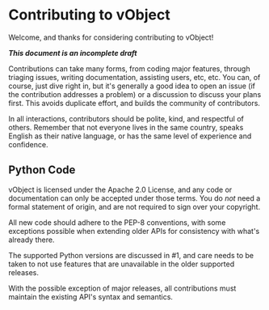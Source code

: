Contributing to vObject
=======================

Welcome, and thanks for considering contributing to vObject!

**_This document is an incomplete draft_**

Contributions can take many forms, from coding major features, through
triaging issues, writing documentation, assisting users, etc, etc.   You
can, of course, just dive right in, but it's generally a good idea to
open an issue (if the contribution addresses a problem) or a discussion
to discuss your plans first.  This avoids duplicate effort, and builds
the community of contributors.

In all interactions, contributors should be polite, kind, and respectful
of others.  Remember that not everyone lives in the same country, speaks
English as their native language, or has the same level of experience and
confidence.

Python Code
-----------
vObject is licensed under the Apache 2.0 License, and any code or
documentation can only be accepted under those terms.  You do _not_ need
a formal statement of origin, and are not required to sign over your
copyright.

All new code should adhere to the PEP-8 conventions, with some exceptions
possible when extending older APIs for consistency with what's already
there.

The supported Python versions are discussed in #1, and care needs to be
taken to not use features that are unavailable in the older supported
releases.

With the possible exception of major releases, all contributions must
maintain the existing API's syntax and semantics.  
